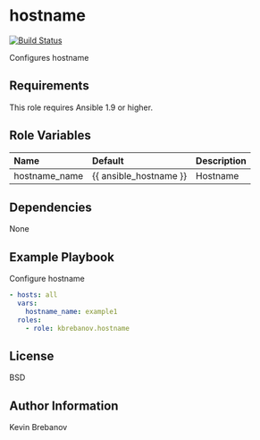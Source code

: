hostname
========

[![Build Status](https://travis-ci.org/kbrebanov/ansible-hostname.svg?branch=master)](https://travis-ci.org/kbrebanov/ansible-hostname)

Configures hostname

Requirements
------------

This role requires Ansible 1.9 or higher.

Role Variables
--------------

| Name          | Default                | Description |
|:--------------|:-----------------------|:------------|
| hostname_name | {{ ansible_hostname }} | Hostname    |

Dependencies
------------

None

Example Playbook
----------------

Configure hostname
```yaml
- hosts: all
  vars:
    hostname_name: example1
  roles:
    - role: kbrebanov.hostname
```

License
-------

BSD

Author Information
------------------

Kevin Brebanov
